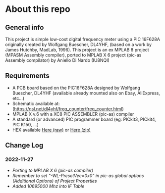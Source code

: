 # About this repo

## General info
This project is simple low-cost digital frequency meter using a PIC 16F628A  
originally created by Wolfgang Buescher, DL4YHF, (based on a work by James Hutchby, MadLab, 1996).
This project is an ex MPLAB 8 project (MPASM Assembly compiler), ported to MPLAB X 6 project (pic-as Assembly compilator)
by Aniello Di Nardo (IU8NQI)   

## Requirements
* A PCB board based on the PIC16F628A designed by Wolfgang Buescher, DL4YHF (available already mounted also on Ebay, AliExpress, etc...)
* Schematic available at: (https://qsl.net/dl4yhf/freq_counter/freq_counter.html)
* MPLAB X v.6 with a XC8 PIC ASSEMBLER (pic-as) compiler
* A standard (or advanced) PIC programmer board (eg: PICkit3, PICkit4, PIC K150, ...)
* HEX available [Here (raw)](https://raw.githubusercontent.com/StarNiell/PIC16F628A_AS_DL4YHF.X/main/dist/default/production/PIC16F628A_AS_DL4YHF.X.production.hex) or [Here (zip)](https://minhaskamal.github.io/DownGit/#/home?url=https://github.com/StarNiell/PIC16F628A_AS_DL4YHF.X/blob/main/dist/default/production/PIC16F628A_AS_DL4YHF.X.production.hex)

## Change Log
### 2022-11-27
* *Porting to MPLAB X 6 (pic-as compiler)*
* *Remember to set "-Wl,-PresetVec=0x0" in pic-as global options (Additional Options) of Project Properties*
* *Added 10695000 Mhz into IF Table*         
